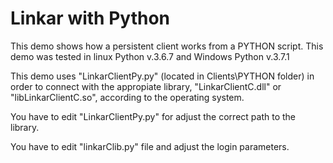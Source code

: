 # Linkar with Python

This demo shows how a persistent client works from a PYTHON script.
This demo was tested in linux Python v.3.6.7 and Windows Python v.3.7.1

This demo uses "LinkarClientPy.py" (located in Clients\PYTHON folder) in order to connect with the appropiate library, "LinkarClientC.dll" or "libLinkarClientC.so", according to the operating system.

You have to edit "LinkarClientPy.py" for adjust the correct path to the library.

You have to edit "linkarClib.py" file and adjust the login parameters.

